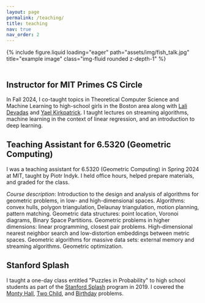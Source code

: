 ```yaml
---
layout: page
permalink: /teaching/
title: teaching
nav: true
nav_order: 2
---
```


<div class="row">
  <div class="col-md-3 mt-3 mt-md-0">
  </div>
  <div class="col-md-6 mt-3 mt-md-0">
      {% include figure.liquid loading="eager" path="assets/img/fish_talk.jpg" title="example image" class="img-fluid rounded z-depth-1" %}
  </div>
  <div class="col-md-3 mt-3 mt-md-0">
  </div>
</div>
<br>

Instructor for MIT Primes CS Circle
-------------
In Fall 2024, I co-taught topics in Theoretical Computer Science and Machine Learning to high-school girls in the Boston area along with [Lali Devadas](https://scholar.google.com/citations?user=5hQz_n8AAAAJ&hl=en) and [Yael Kirkpatrick](https://scholar.google.com/citations?user=WSKyZpIAAAAJ&hl=en). I taught lectures on streaming algorithms, machine learning in the context of linear regression, and an introduction to deep learning.
<br>

Teaching Assistant for 6.5320 (Geometric Computing)
-------------
I was a teaching assistant for 6.5320 (Geometric Computing) in Spring 2024 at MIT, taught by Piotr Indyk. I held office hours, helped prepare materials, and graded for the class.

*Course description*: Introduction to the design and analysis of algorithms for geometric problems, in low- and high-dimensional spaces. Algorithms: convex hulls, polygon triangulation, Delaunay triangulation, motion planning, pattern matching. Geometric data structures: point location, Voronoi diagrams, Binary Space Partitions. Geometric problems in higher dimensions: linear programming, closest pair problems. High-dimensional nearest neighbor search and low-distortion embeddings between metric spaces. Geometric algorithms for massive data sets: external memory and streaming algorithms. Geometric optimization.
<br>

Stanford Splash
--------------
I taught a one-day class entitled "Puzzles in Probability" to high school students as part of the [Stanford Splash](https://www.stanfordesp.org/) program in 2019. I covered the [Monty Hall](https://en.wikipedia.org/wiki/Monty_Hall_problem), [Two Child](https://en.wikipedia.org/wiki/Boy_or_girl_paradox), and [Birthday](https://en.wikipedia.org/wiki/Birthday_problem) problems.
